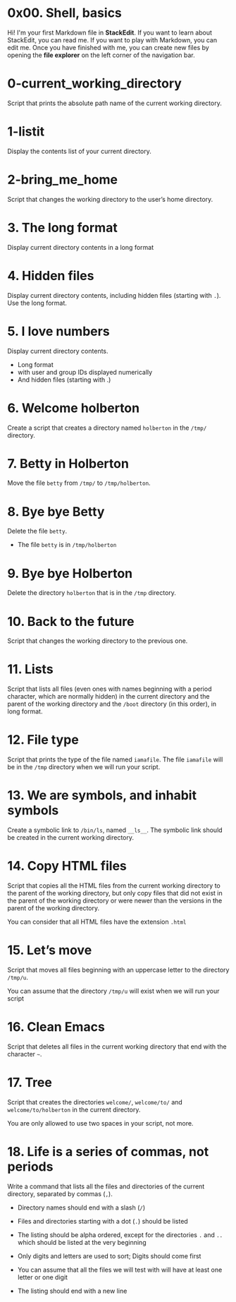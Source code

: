 # 0x00. Shell, basics

Hi! I'm your first Markdown file in **StackEdit**. If you want to learn about StackEdit, you can read me. If you want to play with Markdown, you can edit me. Once you have finished with me, you can create new files by opening the **file explorer** on the left corner of the navigation bar.


# 0-current_working_directory

Script that prints the absolute path name of the current working directory.

# 1-listit

Display the contents list of your current directory.

# 2-bring_me_home

Script that changes the working directory to the user’s home directory.

# 3. The long format

Display current directory contents in a long format

# 4. Hidden files

Display current directory contents, including hidden files (starting with `.`). Use the long format.

# 5. I love numbers

Display current directory contents.

-   Long format
-   with user and group IDs displayed numerically
-   And hidden files (starting with .)

# 6. Welcome holberton

Create a script that creates a directory named `holberton` in the `/tmp/` directory.

# 7. Betty in Holberton

Move the file `betty` from `/tmp/` to `/tmp/holberton`.

# 8. Bye bye Betty 

Delete the file `betty`.

-   The file `betty` is in `/tmp/holberton`

# 9. Bye bye Holberton

Delete the directory `holberton` that is in the `/tmp` directory.

# 10. Back to the future

Script that changes the working directory to the previous one.

# 11. Lists 

Script that lists all files (even ones with names beginning with a period character, which are normally hidden) in the current directory and the parent of the working directory and the `/boot` directory (in this order), in long format.

# 12. File type 

Script that prints the type of the file named `iamafile`. The file `iamafile` will be in the `/tmp` directory when we will run your script.

# 13. We are symbols, and inhabit symbols 

Create a symbolic link to `/bin/ls`, named `__ls__`. The symbolic link should be created in the current working directory.

# 14. Copy HTML files 

Script that copies all the HTML files from the current working directory to the parent of the working directory, but only copy files that did not exist in the parent of the working directory or were newer than the versions in the parent of the working directory.

You can consider that all HTML files have the extension `.html`


# 15. Let’s move 

Script that moves all files beginning with an uppercase letter to the directory `/tmp/u`.

You can assume that the directory `/tmp/u` will exist when we will run your script

# 16. Clean Emacs 

Script that deletes all files in the current working directory that end with the character `~`.

# 17. Tree 

Script that creates the directories `welcome/`, `welcome/to/` and `welcome/to/holberton` in the current directory.

You are only allowed to use two spaces in your script, not more.

# 18. Life is a series of commas, not periods
Write a command that lists all the files and directories of the current directory, separated by commas (`,`).

-   Directory names should end with a slash (`/`)  
    
-   Files and directories starting with a dot (`.`) should be listed  
    
-   The listing should be alpha ordered, except for the directories `.` and `..` which should be listed at the very beginning
-   Only digits and letters are used to sort; Digits should come first
-   You can assume that all the files we will test with will have at least one letter or one digit
-   The listing should end with a new line

